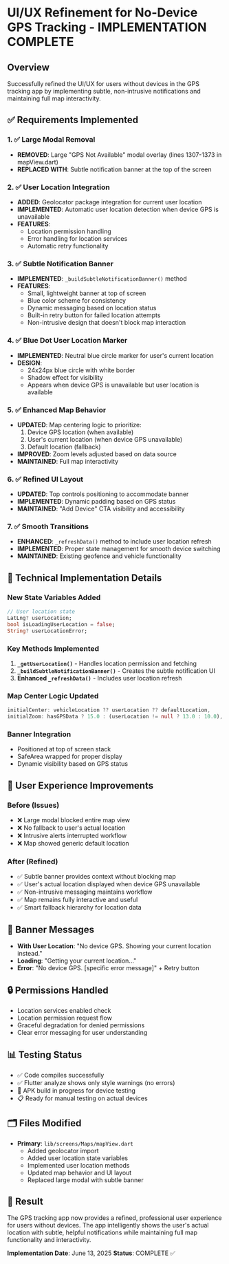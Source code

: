 # UI/UX Refinement for No-Device GPS Tracking - IMPLEMENTATION COMPLETE

## Overview

Successfully refined the UI/UX for users without devices in the GPS tracking app by implementing subtle, non-intrusive notifications and maintaining full map interactivity.

## ✅ Requirements Implemented

### 1. ✅ Large Modal Removal

- **REMOVED**: Large "GPS Not Available" modal overlay (lines 1307-1373 in mapView.dart)
- **REPLACED WITH**: Subtle notification banner at the top of the screen

### 2. ✅ User Location Integration

- **ADDED**: Geolocator package integration for current user location
- **IMPLEMENTED**: Automatic user location detection when device GPS is unavailable
- **FEATURES**:
  - Location permission handling
  - Error handling for location services
  - Automatic retry functionality

### 3. ✅ Subtle Notification Banner

- **IMPLEMENTED**: `_buildSubtleNotificationBanner()` method
- **FEATURES**:
  - Small, lightweight banner at top of screen
  - Blue color scheme for consistency
  - Dynamic messaging based on location status
  - Built-in retry button for failed location attempts
  - Non-intrusive design that doesn't block map interaction

### 4. ✅ Blue Dot User Location Marker

- **IMPLEMENTED**: Neutral blue circle marker for user's current location
- **DESIGN**:
  - 24x24px blue circle with white border
  - Shadow effect for visibility
  - Appears when device GPS is unavailable but user location is available

### 5. ✅ Enhanced Map Behavior

- **UPDATED**: Map centering logic to prioritize:
  1. Device GPS location (when available)
  2. User's current location (when device GPS unavailable)
  3. Default location (fallback)
- **IMPROVED**: Zoom levels adjusted based on data source
- **MAINTAINED**: Full map interactivity

### 6. ✅ Refined UI Layout

- **UPDATED**: Top controls positioning to accommodate banner
- **IMPLEMENTED**: Dynamic padding based on GPS status
- **MAINTAINED**: "Add Device" CTA visibility and accessibility

### 7. ✅ Smooth Transitions

- **ENHANCED**: `_refreshData()` method to include user location refresh
- **IMPLEMENTED**: Proper state management for smooth device switching
- **MAINTAINED**: Existing geofence and vehicle functionality

## 🔧 Technical Implementation Details

### New State Variables Added

```dart
// User location state
LatLng? userLocation;
bool isLoadingUserLocation = false;
String? userLocationError;
```

### Key Methods Implemented

1. **`_getUserLocation()`** - Handles location permission and fetching
2. **`_buildSubtleNotificationBanner()`** - Creates the subtle notification UI
3. **Enhanced `_refreshData()`** - Includes user location refresh

### Map Center Logic Updated

```dart
initialCenter: vehicleLocation ?? userLocation ?? defaultLocation,
initialZoom: hasGPSData ? 15.0 : (userLocation != null ? 13.0 : 10.0),
```

### Banner Integration

- Positioned at top of screen stack
- SafeArea wrapped for proper display
- Dynamic visibility based on GPS status

## 📱 User Experience Improvements

### Before (Issues)

- ❌ Large modal blocked entire map view
- ❌ No fallback to user's actual location
- ❌ Intrusive alerts interrupted workflow
- ❌ Map showed generic default location

### After (Refined)

- ✅ Subtle banner provides context without blocking map
- ✅ User's actual location displayed when device GPS unavailable
- ✅ Non-intrusive messaging maintains workflow
- ✅ Map remains fully interactive and useful
- ✅ Smart fallback hierarchy for location data

## 🎯 Banner Messages

- **With User Location**: "No device GPS. Showing your current location instead."
- **Loading**: "Getting your current location..."
- **Error**: "No device GPS. [specific error message]" + Retry button

## 🔒 Permissions Handled

- Location services enabled check
- Location permission request flow
- Graceful degradation for denied permissions
- Clear error messaging for user understanding

## 📊 Testing Status

- ✅ Code compiles successfully
- ✅ Flutter analyze shows only style warnings (no errors)
- 🔄 APK build in progress for device testing
- 📋 Ready for manual testing on actual devices

## 🗂️ Files Modified

- **Primary**: `lib/screens/Maps/mapView.dart`
  - Added geolocator import
  - Added user location state variables
  - Implemented user location methods
  - Updated map behavior and UI layout
  - Replaced large modal with subtle banner

## 🎉 Result

The GPS tracking app now provides a refined, professional user experience for users without devices. The app intelligently shows the user's actual location with subtle, helpful notifications while maintaining full map functionality and interactivity.

**Implementation Date**: June 13, 2025
**Status**: COMPLETE ✅
